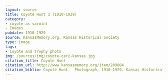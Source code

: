 ```yaml
---
layout: source
title: Coyote Hunt 3 (1910-1929)
category: 
- coyote-as-varmint
- Images
pubdate: 1910-1929
source: KansasMemory.org, Kansas Historical Society 
type: image
tags: 
- Coyote and trophy photo
img: /sources/img/coyote-car2-kansas.jpg
citation_title: Coyote Hunt
citation_url: http://www.kansasmemory.org/item/209004
citation_biblio: Coyote Hunt.  Photograph, 1910-1929. Kansas Historical Society.  http://www.kansasmemory.org/item/209004. Permissions Pending. Copy and Reuse Restrictions Apply. Permission Pending.
---
```


